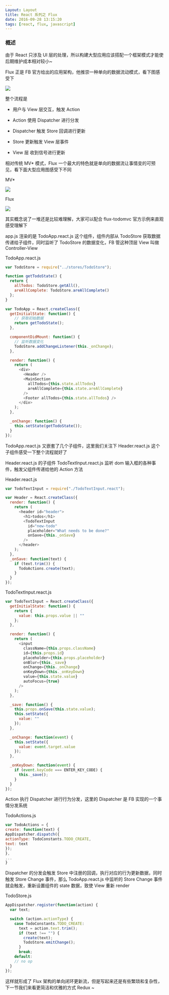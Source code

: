 ```yaml
---
Layout: Layout
title: React 系列之 Flux
date: 2016-09-28 13:15:20
tags: [react, flux, javascript]
---
```


### 概述

由于 React 只涉及 UI 层的处理，所以构建大型应用应该搭配一个框架模式才能使后期维护成本相对较小~

Flux 正是 FB 官方给出的应用架构，他推崇一种单向的数据流动模式，看下图感受下

![](https://image-static.segmentfault.com/148/213/1482139906-57c5356ee7a2a_articlex)

整个流程是

- 用户与 View 层交互，触发 Action

- Action 使用 Dispatcher 进行分发

- Dispatcher 触发 Store 回调进行更新

- Store 更新触发 View 层事件

- View 层 收到信号进行更新

相对传统 MV\* 模式，Flux 一个最大的特色就是单向的数据流让事情变的可预见，看下面大型应用图感受下不同

MV\*

![](http://cc.cocimg.com/api/uploads/20150930/1443597860689661.jpg)

Flux

![](http://cc.cocimg.com/api/uploads/20150930/1443597957408505.jpg)

其实概念说了一堆还是比较难理解，大家可以配合 flux-todomvc 官方示例来直观感受理解下

app.js 渲染的是 TodoApp.react.js 这个组件，组件内部从 TodoStore 获取数据传递给子组件，同时监听了 TodoStore 的数据变化，FB 管这种顶层 View 叫做 Controller-View

TodoApp.react.js

```js
var TodoStore = require("../stores/TodoStore");

function getTodoState() {
  return {
    allTodos: TodoStore.getAll(),
    areAllComplete: TodoStore.areAllComplete()
  };
}

var TodoApp = React.createClass({
  getInitialState: function() {
    // 获取初始数据
    return getTodoState();
  },

  componentDidMount: function() {
    // 监听数据变化
    TodoStore.addChangeListener(this._onChange);
  },

  render: function() {
    return (
      <div>
        <Header />
        <MainSection
          allTodos={this.state.allTodos}
          areAllComplete={this.state.areAllComplete}
        />
        <Footer allTodos={this.state.allTodos} />
      </div>
    );
  },

  _onChange: function() {
    this.setState(getTodoState());
  }
});
```

TodoApp.react.js 又嵌套了几个子组件，这里我们关注下 Header.react.js 这个子组件感受一下整个流程就好了

Header.react.js 的子组件 TodoTextInput.react.js 监听 dom 输入框的各种事件，触发父组件传递给他的 Action 方法

Header.react.js

```js
var TodoTextInput = require("./TodoTextInput.react");

var Header = React.createClass({
  render: function() {
    return (
      <header id="header">
        <h1>todos</h1>
        <TodoTextInput
          id="new-todo"
          placeholder="What needs to be done?"
          onSave={this._onSave}
        />
      </header>
    );
  },
  _onSave: function(text) {
    if (text.trim()) {
      TodoActions.create(text);
    }
  }
});
```

TodoTextInput.react.js

```js
var TodoTextInput = React.createClass({
  getInitialState: function() {
    return {
      value: this.props.value || ""
    };
  },

  render: function() {
    return (
      <input
        className={this.props.className}
        id={this.props.id}
        placeholder={this.props.placeholder}
        onBlur={this._save}
        onChange={this._onChange}
        onKeyDown={this._onKeyDown}
        value={this.state.value}
        autoFocus={true}
      />
    );
  },

  _save: function() {
    this.props.onSave(this.state.value);
    this.setState({
      value: ""
    });
  },

  _onChange: function(event) {
    this.setState({
      value: event.target.value
    });
  },

  _onKeyDown: function(event) {
    if (event.keyCode === ENTER_KEY_CODE) {
      this._save();
    }
  }
});
```

Action 执行 Dispatcher 进行行为分发，这里的 Dispatcher 是 FB 实现的一个事情分发系统

TodoActions.js

```js
var TodoActions = {
create: function(text) {
AppDispatcher.dispatch({
actionType: TodoConstants.TODO_CREATE,
text: text
});
},
...
}
```

Dispatcher 的分发会触发 Store 中注册的回调，执行对应的行为更新数据，同时触发 Store Change 事件，那么 TodoApp.react.js 中监听的 Store Change 事件就会触发，重新设置组件的 state 数据，致使 View 重新 render

TodoStore.js

```js
AppDispatcher.register(function(action) {
  var text;

  switch (action.actionType) {
    case TodoConstants.TODO_CREATE:
      text = action.text.trim();
      if (text !== "") {
        create(text);
        TodoStore.emitChange();
      }
      break;
    default:
    // no op
  }
});
```

这样就形成了 Flux 架构的单向闭环更新流，但是写起来还是有些繁琐和复杂性，下一节我们来看更简洁和优雅的方式 Redux ~
